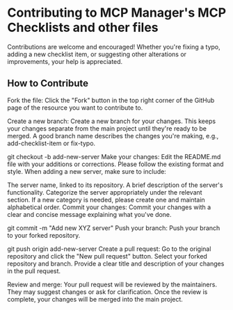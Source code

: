 # Contributing to MCP Manager's MCP Checklists and other files

Contributions are welcome and encouraged! Whether you're fixing a typo, adding a new checklist item, or suggesting other alterations or improvements, your help is appreciated.

## How to Contribute
Fork the file: Click the "Fork" button in the top right corner of the GitHub page of the resource you want to contribute to.

Create a new branch: Create a new branch for your changes. This keeps your changes separate from the main project until they're ready to be merged. A good branch name describes the changes you're making, e.g., add-checklist-item or fix-typo.

git checkout -b add-new-server
Make your changes: Edit the README.md file with your additions or corrections. Please follow the existing format and style. When adding a new server, make sure to include:

The server name, linked to its repository.
A brief description of the server's functionality.
Categorize the server appropriately under the relevant section. If a new category is needed, please create one and maintain alphabetical order.
Commit your changes: Commit your changes with a clear and concise message explaining what you've done.

git commit -m "Add new XYZ server"
Push your branch: Push your branch to your forked repository.

git push origin add-new-server
Create a pull request: Go to the original repository and click the "New pull request" button. Select your forked repository and branch. Provide a clear title and description of your changes in the pull request.

Review and merge: Your pull request will be reviewed by the maintainers. They may suggest changes or ask for clarification. Once the review is complete, your changes will be merged into the main project.

